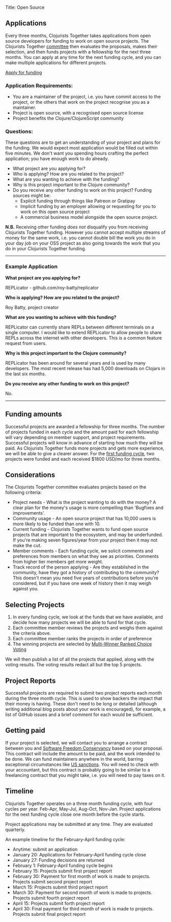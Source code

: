 Title: Open Source


## Applications

Every three months, Clojurists Together takes applications from open source developers for funding to work on open source projects. The Clojurists Together [committee](/team) then evaluates the proposals, makes their selection, and then funds projects with a fellowship for the next three months. You can apply at any time for the next funding cycle, and you can make multiple applications for different projects.

<a href="https://docs.google.com/forms/d/e/1FAIpQLSczyiRrLKA7KyrX7wFcGwOoIrozbKboeJ8lD0S2_ohzQmHMzQ/viewform?usp=sf_link" class="become-a-member">Apply for funding</a>
</section>


### Application Requirements:

* You are a maintainer of the project, i.e. you have commit access to the project, or the others that work on the project recognise you as a maintainer.
* Project is open source, with a recognised open source license
* Project benefits the Clojure/ClojureScript community

### Questions:

These questions are to get an understanding of your project and plans for the funding. We would expect most application would be filled out within five minutes. We don't want you spending hours crafting the perfect application; you have enough work to do already.

* What project are you applying for?
* Who is applying? How are you related to the project?
* What are you wanting to achieve with the funding?
* Why is this project important to the Clojure community?
* Do you receive any other funding to work on this project? Funding sources might be:
  * Explicit funding through things like Patreon or Gratipay
  * Implicit funding by an employer allowing or requesting for you to work on this open source project
  * A commercial business model alongside the open source project.

**N.B.** Receiving other funding *does not* disqualify you from receiving Clojurists Together funding. However you cannot accept multiple streams of money for the same work, i.e. you cannot double bill the work you do in your day job on your OSS project as also going towards the work that you do in your Clojurists Together funding.

***

### Example Application

**What project are you applying for?**

REPLicator - github.com/roy-batty/replicator

**Who is applying? How are you related to the project?**

Roy Batty, project creator

**What are you wanting to achieve with this funding?**

REPLicator can currently share REPLs between different terminals on a single computer. I would like to extend REPLicator to allow people to share REPLs across the internet with other developers. This is a common feature request from users.

**Why is this project important to the Clojure community?**

REPLicator has been around for several years and is used by many developers. The most recent release has had 5,000 downloads on Clojars in the last six months.

**Do you receive any other funding to work on this project?**

No.

***

## Funding amounts

Successful projects are awarded a fellowship for three months. The number of projects funded in each cycle and the amount paid for each fellowship will vary depending on member support, and project requirements. Successful projects will know in advance of starting how much they will be paid. As Clojurists Together funds more projects and gets more experience, we will be able to give a clearer answer. For the [first funding cycle](https://clojuriststogether.org/news/q1-2018-funding-announcement/), two projects were funded and each received $1800 USD/mo for three months.

## Considerations

The Clojurists Together committee evaluates projects based on the following criteria:

* Project needs - What is the project wanting to do with the money? A clear plan for the money's usage is more compelling than 'Bugfixes and improvements'.
* Community usage - An open source project that has 10,000 users is more likely to be funded than one with 10.
* Current funding - Clojurists Together wants to fund open source projects that are important to the ecosystem, and may be underfunded. If you're making seven figures/year from your project then it may not make the cut.
* Member comments - Each funding cycle, we solicit comments and preferences from members on what they see as priorities. Comments from higher tier members get more weight.
* Track record of the person applying - Are they established in the community, have they got a history of contributing to the community? This doesn't mean you need five years of contributions before you're considered, but if you have one week of history then it may weigh against you.

## Selecting Projects

1. In every funding cycle, we look at the funds that we have available, and decide how many projects we will be able to fund for that cycle.
2. Each committee member reviews the projects and weighs them against the criteria above.
3. Each committee member ranks the projects in order of preference
4. The winning projects are selected by [Multi-Winner Ranked Choice Voting](http://www.fairvote.org/multi_winner_rcv_example)

We will then publish a list of all the projects that applied, along with the voting results. The voting results redact all but the top 5 projects.

## Project Reports

Successful projects are required to submit two project reports each month during the three month cycle. This is used to show backers the impact that their money is having. These don't need to be long or detailed (although writing additional blog posts about your work is encouraged), for example, a list of GitHub issues and a brief comment for each would be sufficient.

## Getting paid

If your project is selected, we will contact you to arrange a contract between you and [Software Freedom Conservancy](https://sfconservancy.org) based on your proposal. This contract will include the amount to be paid, and the work intended to be done. We can fund maintainers anywhere in the world, barring exceptional circumstances like [US sanctions](https://www.treasury.gov/resource-center/sanctions/Programs/Pages/Programs.aspx). You will need to check with your accountant, but this contract is probably going to be similar to a freelancing contract that you might take, i.e. you will need to pay taxes on it.

## Timeline

Clojurists Together operates on a three month funding cycle, with four cycles per year. Feb-Apr, May-Jul, Aug-Oct, Nov-Jan. Project applications for the next funding cycle close one month before the cycle starts.

Project applications may be submitted at any time. They are evaluated quarterly.

An example timeline for the February-April funding cycle:

* Anytime: submit an application
* January 20: Applications for February-April funding cycle close
* January 27: Funding decisions are returned
* February 1: February-April funding cycle begins
* February 15: Projects submit first project report
* February 30: Payment for first month of work is made to projects. Projects submit second project report
* March 15: Projects submit third project report
* March 30: Payment for second month of work is made to projects. Projects submit fourth project report
* April 15: Projects submit forth project report
* April 30: Final payment for third month of work is made to projects. Projects submit final project report
